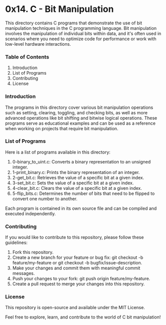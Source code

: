 <h1>0x14. C - Bit Manipulation</h1>
This directory contains C programs that demonstrate the use of bit manipulation techniques in the C programming language. Bit manipulation involves the manipulation of individual bits within data, and it's often used in scenarios where you need to optimize code for performance or work with low-level hardware interactions.

<h3>Table of Contents</h3>
<ol>
<li>Introduction</li>
<li>List of Programs</li>
<li>Contributing</li>
<li>License</li>
</ol>

<h3>Introduction</h3>
The programs in this directory cover various bit manipulation operations such as setting, clearing, toggling, and checking bits, as well as more advanced operations like bit shifting and bitwise logical operations. These programs serve as educational examples and can be used as a reference when working on projects that require bit manipulation.

<h3>List of Programs</h3>
Here is a list of programs available in this directory:

<ol>
    <li>0-binary_to_uint.c: Converts a binary representation to an unsigned integer.</li>
    <li>1-print_binary.c: Prints the binary representation of an integer.</li>
    <li>2-get_bit.c: Retrieves the value of a specific bit at a given index.</li>
    <li>3-set_bit.c: Sets the value of a specific bit at a given index.</li>
    <li>4-clear_bit.c: Clears the value of a specific bit at a given index.</li>
    <li>5-flip_bits.c: Determines the number of bits that need to be flipped to convert one number to another.</li>
</ol>

Each program is contained in its own source file and can be compiled and executed independently.

<h3>Contributing</h3>
If you would like to contribute to this repository, please follow these guidelines:

<ol>
    <li>Fork this repository.</li>
    <li>Create a new branch for your feature or bug fix: git checkout -b feature/my-feature or git checkout -b bugfix/issue-description.</li>
    <li>Make your changes and commit them with meaningful commit messages.</li>
    <li>Push your changes to your fork: git push origin feature/my-feature.</li>
    <li>Create a pull request to merge your changes into this repository.</li>
</ol>

<h3>License</h3>
This repository is open-source and available under the MIT License.

Feel free to explore, learn, and contribute to the world of C bit manipulation!
